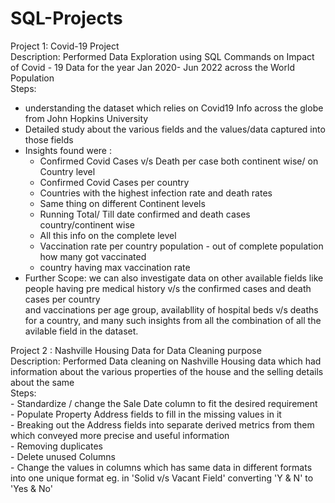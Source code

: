# SQL-Projects  
Project 1: Covid-19 Project  
Description: Performed Data Exploration using SQL Commands on Impact of Covid - 19 Data for the year Jan 2020- Jun 2022 across the World Population  
Steps:  
  - understanding the dataset which relies on Covid19 Info across the globe from John Hopkins University  
  - Detailed study about the various fields and the values/data captured into those fields  
  - Insights found were :  
      - Confirmed Covid Cases v/s Death per case both continent wise/ on Country level  
      - Confirmed Covid Cases per country  
      - Countries with the highest infection rate and death rates  
      - Same thing on different Continent levels  
      - Running Total/ Till date confirmed and death cases country/continent wise  
      - All this info on the complete level  
      - Vaccination rate per country population - out of complete population how many got vaccinated  
      - country having max vaccination rate  
   - Further Scope: we can also investigate data on other available fields like people having pre medical history v/s the confirmed cases and death cases per country  
   and vaccinations per age group, availabllity of hospital beds v/s deaths for a country, and many such insights from all the combination of all the avilable field in 
   the dataset.  
 
 
 Project 2 : Nashville Housing Data for Data Cleaning purpose  
 Description: Performed Data cleaning on Nashville Housing data which had information about the various properties of the house and the selling details about the same  
 Steps:  
    - Standardize / change the Sale Date column to fit the desired requirement  
    - Populate Property Address fields to fill in the missing values in it  
    - Breaking out the Address fields into separate derived metrics from them which conveyed more precise and useful information  
    - Removing duplicates  
    - Delete unused Columns  
    - Change the values in columns which has same data in different formats into one unique format eg. in 'Solid v/s Vacant Field' converting 'Y & N' to 'Yes & No'
    
   
   
